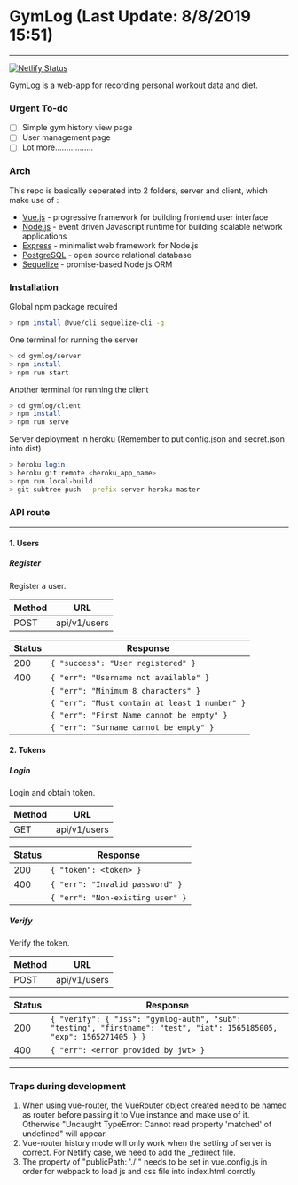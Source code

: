 # GymLog (Last Update: 8/8/2019 15:51)
---
[![Netlify Status](https://api.netlify.com/api/v1/badges/94d94cfc-2cbf-43df-8f42-35327ddb779b/deploy-status)](https://app.netlify.com/sites/dreamy-archimedes-5cd57a/deploys)

GymLog is a web-app for recording personal workout data and diet.

### Urgent To-do
- [ ] Simple gym history view page 
- [ ] User management page
- [ ] Lot more.................

### Arch

This repo is basically seperated into 2 folders, server and client, which make use of :

* [Vue.js](https://vuejs.org/) - progressive framework for building frontend user interface
* [Node.js](https://nodejs.org/en/) - event driven Javascript runtime for building scalable network applications
* [Express](https://expressjs.com/) - minimalist web framework for Node.js
* [PostgreSQL](https://www.postgresql.org/) - open source relational database
* [Sequelize](http://docs.sequelizejs.com/) - promise-based Node.js ORM

### Installation
Global npm package required
```sh
> npm install @vue/cli sequelize-cli -g
```
One terminal for running the server
```sh
> cd gymlog/server
> npm install
> npm run start
```
Another terminal for running the client
```sh
> cd gymlog/client
> npm install
> npm run serve
```
Server deployment in heroku (Remember to put config.json and secret.json into dist)
```sh
> heroku login
> heroku git:remote <heroku_app_name>
> npm run local-build
> git subtree push --prefix server heroku master
```

### API route
---
#### 1. Users
##### Register
Register a user.

|Method|URL|
|------|---|
|POST|api/v1/users|

|Status|Response|
|------|--------|
| 200 |`{ "success": "User registered" }`|
| 400 |`{ "err": "Username not available" }`|
||`{ "err": "Minimum 8 characters" }`|
||`{ "err": "Must contain at least 1 number" }`|
||`{ "err": "First Name cannot be empty" }`|
||`{ "err": "Surname cannot be empty" }`|

#### 2. Tokens
##### Login
Login and obtain token.

|Method|URL|
|------|---|
|GET|api/v1/users|

|Status|Response|
|------|--------|
| 200 |`{ "token": <token> }`|
| 400 |`{ "err": "Invalid password" }`|
||`{ "err": "Non-existing user" }`|

##### Verify
Verify the token.

|Method|URL|
|------|---|
|POST|api/v1/users|

|Status|Response|
|------|--------|
| 200 |`{ "verify": { "iss": "gymlog-auth", "sub": "testing", "firstname": "test", "iat": 1565185005, "exp": 1565271405 } }`|
| 400 |`{ "err": <error provided by jwt> }`|
---

### Traps during development
1. When using vue-router, the VueRouter object created need to be named as router before passing it to Vue instance and make use of it. Otherwise "Uncaught TypeError: Cannot read property 'matched' of undefined" will appear.
2. Vue-router history mode will only work when the setting of server is correct. For Netlify case, we need to add the _redirect file.
3. The property of "publicPath: './'" needs to be set in vue.config.js in order for webpack to load js and css file into index.html corrctly